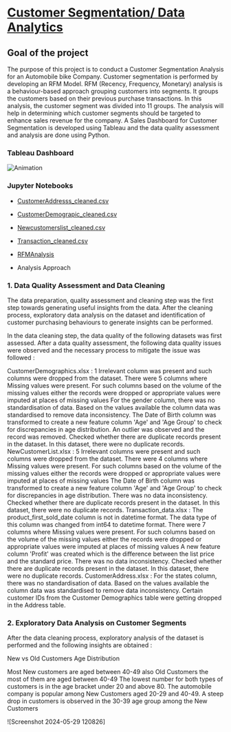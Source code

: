 # [Customer Segmentation/ Data Analytics](https://rushikeshpatil23.github.io/Customer-Segmentation-Data-analytics/)

## Goal of the project

The purpose of this project is to conduct a Customer Segmentation Analysis for an Automobile bike Company. Customer segmentation is performed by developing an RFM Model. RFM (Recency, Frequency, Monetary) analysis is a behaviour-based approach grouping customers into segments. It groups the customers based on their previous purchase transactions. In this analysis, the customer segment was divided into 11 groups. The analysis will help in determining which customer segments should be targeted to enhance sales revenue for the company. A Sales Dashboard for Customer Segmentation is developed using Tableau and the data quality assessment and analysis are done using Python.

### Tableau Dashboard
![Animation](https://github.com/RushikeshPatil23/Customer-Segmentation-Data-analytics/assets/169757781/0c63c901-8fbe-457e-b71b-6face2a60404)

### Jupyter Notebooks
 - [CustomerAddresss_cleaned.csv](https://github.com/RushikeshPatil23/Customer-Segmentation-Data-analytics/blob/main/CustomerAddress_Cleaned.csv)
 - [CustomerDemograpic_cleaned.csv](https://github.com/RushikeshPatil23/Customer-Segmentation-Data-analytics/blob/main/CustomerDemographic_Cleaned.csv)
 - [Newcustomerslist_cleaned.csv](https://github.com/RushikeshPatil23/Customer-Segmentation-Data-analytics/blob/main/NewCustomerList_Cleaned.csv)
 - [Transaction_cleaned.csv](https://github.com/RushikeshPatil23/Customer-Segmentation-Data-analytics/blob/main/Transactions_Cleaned.csv)
 - [RFMAnalysis](https://github.com/RushikeshPatil23/Customer-Segmentation-Data-analytics/blob/main/RFM_Analysis.ipynb)

 - Analysis Approach
### 1. Data Quality Assessment and Data Cleaning
The data preparation, quality assessment and cleaning step was the first step towards generating useful insights from the data. After the cleaning process, exploratory data analysis on the dataset and identification of customer purchasing behaviours to generate insights can be performed.

In the data cleaning step, the data quality of the following datasets was first assessed. After a data quality assessment, the following data quality issues were observed and the necessary process to mitigate the issue was followed :

CustomerDemographics.xlsx :
1 Irrelevant column was present and such columns were dropped from the dataset.
There were 5 columns where Missing values were present. For such columns based on the volume of the missing values either the records were dropped or appropriate values were imputed at places of missing values
For the gender column, there was no standardisation of data. Based on the values available the column data was standardised to remove data inconsistency.
The Date of Birth column was transformed to create a new feature column 'Age' and 'Age Group' to check for discrepancies in age distribution. An outlier was observed and the record was removed.
Checked whether there are duplicate records present in the dataset. In this dataset, there were no duplicate records.
NewCustomerList.xlsx :
5 Irrelevant columns were present and such columns were dropped from the dataset.
There were 4 columns where Missing values were present. For such columns based on the volume of the missing values either the records were dropped or appropriate values were imputed at places of missing values
The Date of Birth column was transformed to create a new feature column 'Age' and 'Age Group' to check for discrepancies in age distribution.
There was no data inconsistency.
Checked whether there are duplicate records present in the dataset. In this dataset, there were no duplicate records.
Transaction_data.xlsx :
The product_first_sold_date column is not in datetime format. The data type of this column was changed from int64 to datetime format.
There were 7 columns where Missing values were present. For such columns based on the volume of the missing values either the records were dropped or appropriate values were imputed at places of missing values
A new feature column 'Profit' was created which is the difference between the list price and the standard price.
There was no data inconsistency.
Checked whether there are duplicate records present in the dataset. In this dataset, there were no duplicate records.
CustomerAddress.xlsx :
For the states column, there was no standardisation of data. Based on the values available the column data was standardised to remove data inconsistency.
Certain customer IDs from the Customer Demographics table were getting dropped in the Address table.


### 2. Exploratory Data Analysis on Customer Segments
After the data cleaning process, exploratory analysis of the dataset is performed and the following insights are obtained :

New vs Old Customers Age Distribution

Most New customers are aged between 40-49 also Old Customers the most of them are aged between 40-49
The lowest number for both types of customers is in the age bracket under 20 and above 80.
The automobile company is popular among New Customers aged 20-29 and 40-49.
A steep drop in customers is observed in the 30-39 age group among the New Customers

![Screenshot 2024-05-29 120826]
